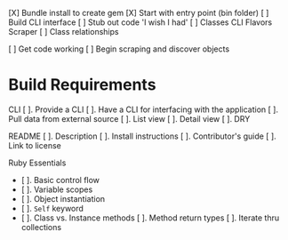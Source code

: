 [X] Bundle install to create gem
[X] Start with entry point (bin folder)
[ ] Build CLI interface
[ ] Stub out code 'I wish I had'
[ ] Classes
    CLI
    Flavors
    Scraper
    [ ] Class relationships


[ ] Get code working
[ ] Begin scraping and discover objects

# Build Requirements
CLI
 [ ]. Provide a CLI
 [ ]. Have a CLI for interfacing with the application
 [ ]. Pull data from external source
 [ ]. List view
 [ ]. Detail view
 [ ]. DRY

README
 [ ]. Description
 [ ]. Install instructions
 [ ]. Contributor's guide
 [ ]. Link to license

Ruby Essentials
- [ ]. Basic control flow
- [ ]. Variable scopes
- [ ]. Object instantiation
-  [ ]. `Self` keyword
- [ ]. Class vs. Instance methods
 [ ]. Method return types
 [ ]. Iterate thru collections